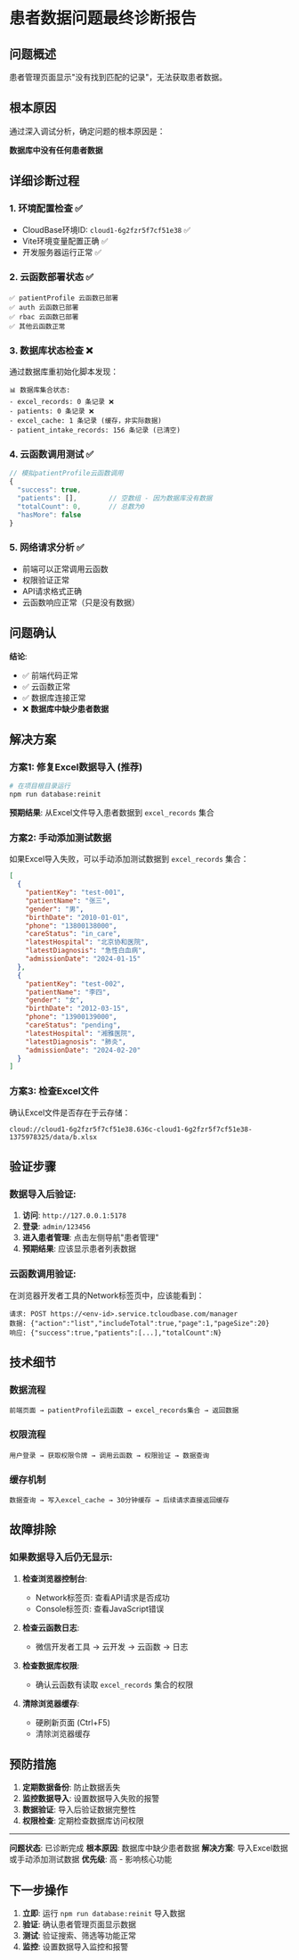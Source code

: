 # 患者数据问题最终诊断报告

## 问题概述

患者管理页面显示"没有找到匹配的记录"，无法获取患者数据。

## 根本原因

通过深入调试分析，确定问题的根本原因是：

**数据库中没有任何患者数据**

## 详细诊断过程

### 1. 环境配置检查 ✅
- CloudBase环境ID: `cloud1-6g2fzr5f7cf51e38` ✅
- Vite环境变量配置正确 ✅
- 开发服务器运行正常 ✅

### 2. 云函数部署状态 ✅
```
✅ patientProfile 云函数已部署
✅ auth 云函数已部署
✅ rbac 云函数已部署
✅ 其他云函数正常
```

### 3. 数据库状态检查 ❌
通过数据库重初始化脚本发现：
```
📊 数据库集合状态:
- excel_records: 0 条记录 ❌
- patients: 0 条记录 ❌
- excel_cache: 1 条记录 (缓存，非实际数据)
- patient_intake_records: 156 条记录 (已清空)
```

### 4. 云函数调用测试 ✅
```javascript
// 模拟patientProfile云函数调用
{
  "success": true,
  "patients": [],        // 空数组 - 因为数据库没有数据
  "totalCount": 0,       // 总数为0
  "hasMore": false
}
```

### 5. 网络请求分析 ✅
- 前端可以正常调用云函数
- 权限验证正常
- API请求格式正确
- 云函数响应正常（只是没有数据）

## 问题确认

**结论**:
- ✅ 前端代码正常
- ✅ 云函数正常
- ✅ 数据库连接正常
- ❌ **数据库中缺少患者数据**

## 解决方案

### 方案1: 修复Excel数据导入 (推荐)

```bash
# 在项目根目录运行
npm run database:reinit
```

**预期结果**: 从Excel文件导入患者数据到 `excel_records` 集合

### 方案2: 手动添加测试数据

如果Excel导入失败，可以手动添加测试数据到 `excel_records` 集合：

```json
[
  {
    "patientKey": "test-001",
    "patientName": "张三",
    "gender": "男",
    "birthDate": "2010-01-01",
    "phone": "13800138000",
    "careStatus": "in_care",
    "latestHospital": "北京协和医院",
    "latestDiagnosis": "急性白血病",
    "admissionDate": "2024-01-15"
  },
  {
    "patientKey": "test-002",
    "patientName": "李四",
    "gender": "女",
    "birthDate": "2012-03-15",
    "phone": "13900139000",
    "careStatus": "pending",
    "latestHospital": "湘雅医院",
    "latestDiagnosis": "肺炎",
    "admissionDate": "2024-02-20"
  }
]
```

### 方案3: 检查Excel文件

确认Excel文件是否存在于云存储：
```
cloud://cloud1-6g2fzr5f7cf51e38.636c-cloud1-6g2fzr5f7cf51e38-1375978325/data/b.xlsx
```

## 验证步骤

### 数据导入后验证:

1. **访问**: `http://127.0.0.1:5178`
2. **登录**: `admin/123456`
3. **进入患者管理**: 点击左侧导航"患者管理"
4. **预期结果**: 应该显示患者列表数据

### 云函数调用验证:

在浏览器开发者工具的Network标签页中，应该能看到：
```
请求: POST https://<env-id>.service.tcloudbase.com/manager
数据: {"action":"list","includeTotal":true,"page":1,"pageSize":20}
响应: {"success":true,"patients":[...],"totalCount":N}
```

## 技术细节

### 数据流程
```
前端页面 → patientProfile云函数 → excel_records集合 → 返回数据
```

### 权限流程
```
用户登录 → 获取权限令牌 → 调用云函数 → 权限验证 → 数据查询
```

### 缓存机制
```
数据查询 → 写入excel_cache → 30分钟缓存 → 后续请求直接返回缓存
```

## 故障排除

### 如果数据导入后仍无显示:

1. **检查浏览器控制台**:
   - Network标签页: 查看API请求是否成功
   - Console标签页: 查看JavaScript错误

2. **检查云函数日志**:
   - 微信开发者工具 → 云开发 → 云函数 → 日志

3. **检查数据库权限**:
   - 确认云函数有读取 `excel_records` 集合的权限

4. **清除浏览器缓存**:
   - 硬刷新页面 (Ctrl+F5)
   - 清除浏览器缓存

## 预防措施

1. **定期数据备份**: 防止数据丢失
2. **监控数据导入**: 设置数据导入失败的报警
3. **数据验证**: 导入后验证数据完整性
4. **权限检查**: 定期检查数据库访问权限

---

**问题状态**: 已诊断完成
**根本原因**: 数据库中缺少患者数据
**解决方案**: 导入Excel数据或手动添加测试数据
**优先级**: 高 - 影响核心功能

## 下一步操作

1. **立即**: 运行 `npm run database:reinit` 导入数据
2. **验证**: 确认患者管理页面显示数据
3. **测试**: 验证搜索、筛选等功能正常
4. **监控**: 设置数据导入监控和报警